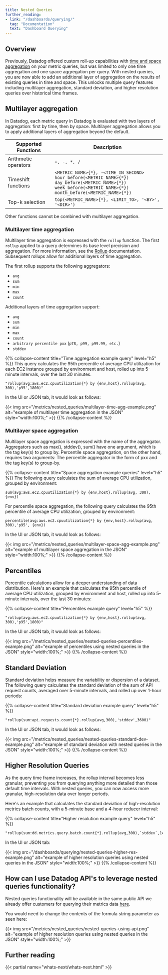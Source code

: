 ```yaml
---
title: Nested Queries
further_reading:
- link: "/dashboards/querying/"
  tag: "Documentation"
  text: "Dashboard Querying"
---
```


## Overview


Previously, Datadog offered custom roll-up capabilities with [time and space aggregation][2] on your metric queries, but was limited to only one time aggregation and one space aggregation per query. With nested queries, you are now able to add an additional layer of aggregation on the results of existing queries in time and space. This unlocks multiple query features including multilayer aggregation, standard deviation, and higher resolution queries over historical time frames. 


## Multilayer aggregation

In Datadog, each metric query in Datadog is evaluated with two layers of aggregation: first by time, then by space. Multilayer aggregation allows you to apply additional layers of aggregation beyond the default.

| Supported Functions   | Description                                                                                    |
|-----------------------|-----------------------------------------------------------------------------------------------|
| Arithmetic operators   | `+, -, *, /`                                                                                  |
| Timeshift functions    | `<METRIC_NAME>{*}, -<TIME_IN_SECOND>`<br> `hour_before(<METRIC_NAME>{*})`<br> `day_before(<METRIC_NAME>{*})`<br> `week_before(<METRIC_NAME>{*})`<br> `month_before(<METRIC_NAME>{*})` |
| Top-k selection        | `top(<METRIC_NAME>{*}, <LIMIT_TO>, '<BY>', '<DIR>')`                                         |

Other functions cannot be combined with multilayer aggregation.

### Multilayer time aggregation

Multilayer time aggregation is expressed with the `rollup` function. The first `rollup` applied to a query determines its base level precision and aggregation. For more information, see the [Rollup][1] documentation. Subsequent rollups allow for additional layers of time aggregation.

The first rollup supports the following aggregators:
- `avg`
- `sum`
- `min`
- `max`
- `count`

Additional layers of time aggregation support:

- `avg`
- `sum`
- `min`
- `max`
- `count`
- `arbitrary percentile pxx` (`p78, p99, p99.99, etc.`)
- `stddev`

{{% collapse-content title="Time aggregation example query" level="h5" %}}
This query calculates the 95th percentile of average CPU utilization for each EC2 instance grouped by environment and host, rolled up into 5-minute intervals, over the last 30 minutes.

```text
"rollup(avg:aws.ec2.cpuutilization{*} by {env,host}.rollup(avg, 300),'p95',1800)"
```

In the UI or JSON tab, it would look as follows:

{{< img src="/metrics/nested_queries/multilayer-time-agg-example.png" alt="example of multilayer time aggregation in the JSON" style="width:100%;" >}}
{{% /collapse-content %}} 


### Multilayer space aggregation

Multilayer space aggregation is expressed with the name of the aggregator. Aggregators such as max(), stddev(), sum() have one argument, which is the tag key(s) to group by. Percentile space aggregation, on the other hand, requires two arguments: The percentile aggregator in the form of pxx and the tag key(s) to group-by.

{{% collapse-content title="Space aggregation example queries" level="h5" %}}
The following query calculates the sum of average CPU utilization, grouped by environment:

```text
sum(avg:aws.ec2.cpuutilization{*} by {env,host}.rollup(avg, 300),{env})
```

For percentile space aggregation, the following query calculates the 95th percentile of average CPU utilization, grouped by environment:

```text
percentile(avg:aws.ec2.cpuutilization{*} by {env,host}.rollup(avg, 300),'p95', {env})
```
In the UI or JSON tab, it would look as follows:

{{< img src="/metrics/nested_queries/multilayer-space-agg-example.png" alt="example of multilayer space aggregation in the JSON" style="width:100%;" >}}
{{% /collapse-content %}} 


## Percentiles

Percentile calculations allow for a deeper understanding of data distribution. Here's an example that calculates the 95th percentile of average CPU utilization, grouped by environment and host, rolled up into 5-minute intervals, over the last 30 minutes:

{{% collapse-content title="Percentiles example query" level="h5" %}}
```text
"rollup(avg:aws.ec2.cpuutilization{*} by {env,host}.rollup(avg, 300),'p95',1800)"
```
In the UI or JSON tab, it would look as follows:

 {{< img src="/metrics/nested_queries/nested-queries-percentiles-example.png" alt="example of percentiles  using nested queries in the JSON" style="width:100%;" >}}
{{% /collapse-content %}} 


## Standard Deviation

Standard deviation helps measure the variability or dispersion of a dataset. The following query calculates the standard deviation of the sum of API request counts, averaged over 5-minute intervals, and rolled up over 1-hour periods:

{{% collapse-content title="Standard deviation example query" level="h5" %}}
```text
"rollup(sum:api.requests.count{*}.rollup(avg,300),'stddev',3600)"
```
In the UI or JSON tab, it would look as follows:

 {{< img src="/metrics/nested_queries/nested-queries-standard-dev-example.png" alt="example of standard deviation with nested queries in the JSON" style="width:100%;" >}}
{{% /collapse-content %}} 


## Higher Resolution Queries

As the query time frame increases, the rollup interval becomes less granular, preventing you from querying anything more detailed than those default time intervals. With nested queries, you can now access more granular, high-resolution data over longer periods.

Here's an example that calculates the standard deviation of high-resolution metrics batch counts, with a 5-minute base and a 4-hour reducer interval:

{{% collapse-content title="Higher resolution example query" level="h5" %}}
```text
"rollup(sum:dd.metrics.query.batch.count{*}.rollup(avg,300),`stddev`,14400)"
```
In the UI or JSON tab:

 {{< img src="/dashboards/querying/nested-queries-higher-res-example.png" alt="example of higher resolution queries using nested queries in the JSON" style="width:100%;" >}}
{{% /collapse-content %}} 

## How can I use Datadog API's to leverage nested queries functionality?
Nested queries functionality will be available in the same public API we already offer customers for querying their metrics data [here][3].

You would need to change the contents of the formula string parameter as seen here:

 {{< img src="/metrics/nested_queries/nested-queries-using-api.png" alt="example of higher resolution queries using nested queries in the JSON" style="width:100%;" >}}


## Further reading

{{< partial name="whats-next/whats-next.html" >}}

[1]: /dashboards/functions/rollup/
[2]: /metrics/#configure-time-aggregation
[3]: /metrics/#query-timeseries-data-across-multiple-products
